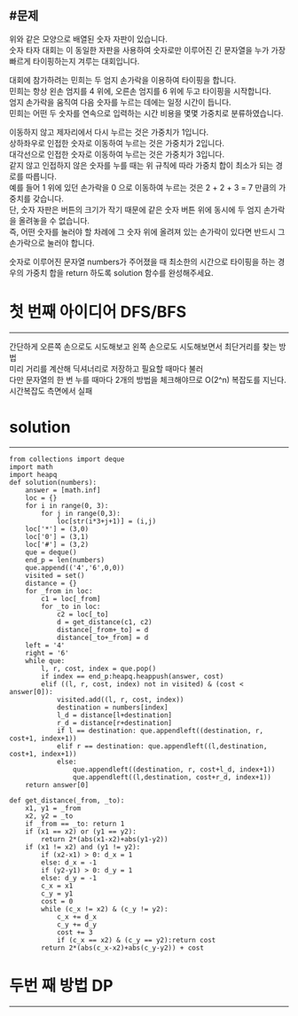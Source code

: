#문제
-----
위와 같은 모양으로 배열된 숫자 자판이 있습니다.    
숫자 타자 대회는 이 동일한 자판을 사용하여 숫자로만 이루어진 긴 문자열을 누가 가장 빠르게 타이핑하는지 겨루는 대회입니다.    

대회에 참가하려는 민희는 두 엄지 손가락을 이용하여 타이핑을 합니다.    
민희는 항상 왼손 엄지를 4 위에, 오른손 엄지를 6 위에 두고 타이핑을 시작합니다.    
엄지 손가락을 움직여 다음 숫자를 누르는 데에는 일정 시간이 듭니다.    
민희는 어떤 두 숫자를 연속으로 입력하는 시간 비용을 몇몇 가중치로 분류하였습니다.    

이동하지 않고 제자리에서 다시 누르는 것은 가중치가 1입니다.    
상하좌우로 인접한 숫자로 이동하여 누르는 것은 가중치가 2입니다.    
대각선으로 인접한 숫자로 이동하여 누르는 것은 가중치가 3입니다.    
같지 않고 인접하지 않은 숫자를 누를 때는 위 규칙에 따라 가중치 합이 최소가 되는 경로를 따릅니다.    
예를 들어 1 위에 있던 손가락을 0 으로 이동하여 누르는 것은 2 + 2 + 3 = 7 만큼의 가중치를 갖습니다.    
단, 숫자 자판은 버튼의 크기가 작기 때문에 같은 숫자 버튼 위에 동시에 두 엄지 손가락을 올려놓을 수 없습니다.    
즉, 어떤 숫자를 눌러야 할 차례에 그 숫자 위에 올려져 있는 손가락이 있다면 반드시 그 손가락으로 눌러야 합니다.    

숫자로 이루어진 문자열 numbers가 주어졌을 때 최소한의 시간으로 타이핑을 하는 경우의 가중치 합을 return 하도록 solution 함수를 완성해주세요.    

# 첫 번째 아이디어 DFS/BFS
----
간단하게 오른쪽 손으로도 시도해보고 왼쪽 손으로도 시도해보면서 최단거리를 찾는 방법    
미리 거리를 계산해 딕셔너리로 저장하고 필요할 때마다 불러   
다만 문자열의 한 번 누를 때마다 2개의 방법을 체크해야므로 O(2^n) 복잡도를 지닌다.     
시간복잡도 측면에서 실패

# solution
----
```
from collections import deque
import math
import heapq
def solution(numbers):
    answer = [math.inf]
    loc = {}
    for i in range(0, 3):
        for j in range(0,3):
            loc[str(i*3+j+1)] = (i,j)
    loc['*'] = (3,0)
    loc['0'] = (3,1)
    loc['#'] = (3,2)
    que = deque()
    end_p = len(numbers) 
    que.append(('4','6',0,0))
    visited = set()
    distance = {}
    for _from in loc:
        c1 = loc[_from]
        for _to in loc:
            c2 = loc[_to]
            d = get_distance(c1, c2)
            distance[_from+_to] = d
            distance[_to+_from] = d
    left = '4'
    right = '6'
    while que:
        l, r, cost, index = que.pop()
        if index == end_p:heapq.heappush(answer, cost)
        elif ((l, r, cost, index) not in visited) & (cost < answer[0]):     
            visited.add((l, r, cost, index))
            destination = numbers[index]
            l_d = distance[l+destination]
            r_d = distance[r+destination]
            if l == destination: que.appendleft((destination, r, cost+1, index+1))
            elif r == destination: que.appendleft((l,destination, cost+1, index+1))
            else:
                que.appendleft((destination, r, cost+l_d, index+1))
                que.appendleft((l,destination, cost+r_d, index+1))             
    return answer[0]

def get_distance(_from, _to):
    x1, y1 = _from
    x2, y2 = _to
    if _from == _to: return 1
    if (x1 == x2) or (y1 == y2):
        return 2*(abs(x1-x2)+abs(y1-y2))
    if (x1 != x2) and (y1 != y2):
        if (x2-x1) > 0: d_x = 1
        else: d_x = -1
        if (y2-y1) > 0: d_y = 1
        else: d_y = -1
        c_x = x1
        c_y = y1
        cost = 0
        while (c_x != x2) & (c_y != y2):
            c_x += d_x
            c_y += d_y
            cost += 3
            if (c_x == x2) & (c_y == y2):return cost
        return 2*(abs(c_x-x2)+abs(c_y-y2)) + cost
```

# 두번 째 방법 DP
----


  

